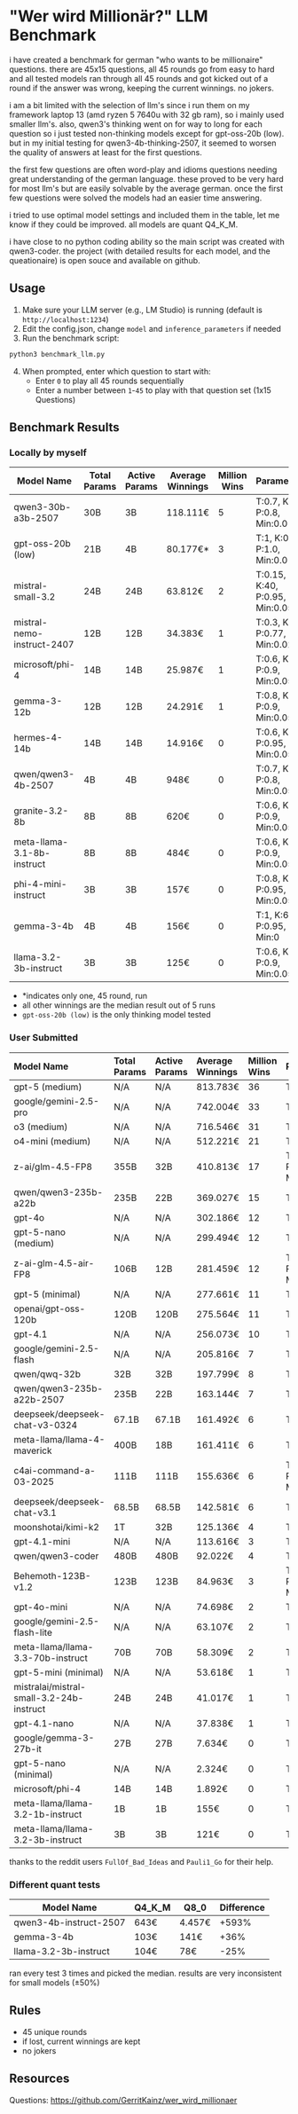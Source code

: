 # "Wer wird Millionär?" LLM Benchmark

 i have created a benchmark for german "who wants to be millionaire" questions. there are 45x15 questions, all 45 rounds go from easy to hard and all tested models ran through all 45 rounds and got kicked out of a round if the answer was wrong, keeping the current winnings. no jokers.

i am a bit limited with the selection of llm's since i run them on my framework laptop 13 (amd ryzen 5 7640u with 32 gb ram), so i mainly used smaller llm's. also, qwen3's thinking went on for way to long for each question so i just tested non-thinking models except for gpt-oss-20b (low). but in my initial testing for qwen3-4b-thinking-2507, it seemed to worsen the quality of answers at least for the first questions.

the first few questions are often word-play and idioms questions needing great understanding of the german language. these proved to be very hard for most llm's but are easily solvable by the average german. once the first few questions were solved the models had an easier time answering.

i tried to use optimal model settings and included them in the table, let me know if they could be improved. all models are quant Q4_K_M.

i have close to no python coding ability so the main script was created with qwen3-coder. the project (with detailed results for each model, and the queationaire) is open souce and available on github.

## Usage

1. Make sure your LLM server (e.g., LM Studio) is running (default is `http://localhost:1234`)
2. Edit the config.json, change `model` and `inference_parameters` if needed
3. Run the benchmark script:
```bash
python3 benchmark_llm.py
```

4. When prompted, enter which question to start with:
	- Enter `0` to play all 45 rounds sequentially
	- Enter a number between `1`-`45` to play with that question set (1x15 Questions)

## Benchmark Results

### Locally by myself
| Model Name | Total Params | Active Params | Average Winnings | Million Wins | Parameters |
|------------|---------------|--------------|------------------|--------------|------------|
| qwen3-30b-a3b-2507 | 30B | 3B | 118.111€ | 5 | T:0.7, K:20, P:0.8, Min:0.0 |
| gpt-oss-20b (low) | 21B | 4B | 80.177€* | 3 | T:1, K:0, P:1.0, Min:0.0 |
| mistral-small-3.2 | 24B | 24B | 63.812€ | 2 | T:0.15, K:40, P:0.95, Min:0.05 |
| mistral-nemo-instruct-2407 | 12B | 12B | 34.383€ | 1 | T:0.3, K:-1, P:0.77, Min:0.025 |
| microsoft/phi-4 | 14B | 14B | 25.987€ | 1 | T:0.6, K:40, P:0.9, Min:0.05 |
| gemma-3-12b | 12B | 12B | 24.291€ | 1 | T:0.8, K:40, P:0.9, Min:0.05 |
| hermes-4-14b | 14B | 14B | 14.916€ | 0 | T:0.6, K:20, P:0.95, Min:0.05 |
| qwen/qwen3-4b-2507 | 4B | 4B | 948€ | 0 | T:0.7, K:40, P:0.8, Min:0.05 |
| granite-3.2-8b | 8B | 8B | 620€ | 0 | T:0.6, K:50, P:0.9, Min:0.05 |
| meta-llama-3.1-8b-instruct | 8B | 8B | 484€ | 0 | T:0.6, K:40, P:0.9, Min:0.05 |
| phi-4-mini-instruct | 3B | 3B | 157€ | 0 | T:0.8, K:40, P:0.95, Min:0.05 |
| gemma-3-4b | 4B | 4B | 156€ | 0 | T:1, K:64, P:0.95, Min:0 |
| llama-3.2-3b-instruct | 3B | 3B | 125€ | 0 | T:0.6, K:40, P:0.9, Min:0.05 |

- *indicates only one, 45 round, run
- all other winnings are the median result out of 5 runs
- `gpt-oss-20b (low)` is the only thinking model tested

### User Submitted

| Model Name | Total Params | Active Params | Average Winnings | Million Wins | Parameters |
|:-------------------------------------------|:-------------|:--------------|:-----------------|:-------------|:----------------------------|
| gpt-5 (medium) | N/A | N/A | 813.783€ | 36 | T:0.6, P:1 |
| google/gemini-2.5-pro | N/A | N/A | 742.004€ | 33 | T:0.6, P:1 |
| o3 (medium) | N/A | N/A | 716.546€ | 31 | T:0.6, P:1 |
| o4-mini (medium) | N/A | N/A | 512.221€ | 21 | T:0.6, P:1 |
| z-ai/glm-4.5-FP8 | 355B | 32B | 410.813€ | 17 | T:0.6, K:40, P:0.9, Min:0.1 |
| qwen/qwen3-235b-a22b | 235B | 22B | 369.027€ | 15 | T:0.6, P:1 |
| gpt-4o | N/A | N/A | 302.186€ | 12 | T:0.6, P:1 |
| gpt-5-nano (medium) | N/A | N/A | 299.494€ | 12 | T:0.6, P:1 |
| z-ai-glm-4.5-air-FP8 | 106B | 12B | 281.459€ | 12 | T:0.6, K:40, P:0.9, Min:0.1 |
| gpt-5 (minimal) | N/A | N/A | 277.661€ | 11 | T:0.6, P:1 |
| openai/gpt-oss-120b | 120B | 120B | 275.564€ | 11 | T:0.6, P:1 |
| gpt-4.1 | N/A | N/A | 256.073€ | 10 | T:0.6, P:1 |
| google/gemini-2.5-flash | N/A | N/A | 205.816€ | 7 | T:0.6, P:1 |
| qwen/qwq-32b | 32B | 32B | 197.799€ | 8 | T:0.6, P:1 |
| qwen/qwen3-235b-a22b-2507 | 235B | 22B | 163.144€ | 7 | T:0.6, P:1 |
| deepseek/deepseek-chat-v3-0324 | 67.1B | 67.1B | 161.492€ | 6 | T:0.6, P:1 |
| meta-llama/llama-4-maverick | 400B | 18B | 161.411€ | 6 | T:0.6, P:1 |
| c4ai-command-a-03-2025 | 111B | 111B | 155.636€ | 6 | T:0.6, K:40, P:0.9, Min:0.1 |
| deepseek/deepseek-chat-v3.1 | 68.5B | 68.5B | 142.581€ | 6 | T:0.6, P:1 |
| moonshotai/kimi-k2 | 1T | 32B | 125.136€ | 4 | T:0.6, P:1 |
| gpt-4.1-mini | N/A | N/A | 113.616€ | 3 | T:0.6, P:1 |
| qwen/qwen3-coder | 480B | 480B | 92.022€ | 4 | T:0.6, P:1 |
| Behemoth-123B-v1.2 | 123B | 123B | 84.963€ | 3 | T:0.6, K:40, P:0.9, Min:0.1 |
| gpt-4o-mini | N/A | N/A | 74.698€ | 2 | T:0.6, P:1 |
| google/gemini-2.5-flash-lite | N/A | N/A | 63.107€ | 2 | T:0.6, P:1 |
| meta-llama/llama-3.3-70b-instruct | 70B | 70B | 58.309€ | 2 | T:0.6, P:1 |
| gpt-5-mini (minimal) | N/A | N/A | 53.618€ | 1 | T:0.6, P:1 |
| mistralai/mistral-small-3.2-24b-instruct | 24B | 24B | 41.017€ | 1 | T:0.6, P:1 |
| gpt-4.1-nano | N/A | N/A | 37.838€ | 1 | T:0.6, P:1 |
| google/gemma-3-27b-it | 27B | 27B | 7.634€ | 0 | T:0.6, P:1 |
| gpt-5-nano (minimal) | N/A | N/A | 2.324€ | 0 | T:0.6, P:1 |
| microsoft/phi-4 | 14B | 14B | 1.892€ | 0 | T:0.6, P:1 |
| meta-llama/llama-3.2-1b-instruct | 1B | 1B | 155€ | 0 | T:0.6, P:1 |
| meta-llama/llama-3.2-3b-instruct | 3B | 3B | 121€ | 0 | T:0.6, P:1 |

thanks to the reddit users `FullOf_Bad_Ideas` and `Pauli1_Go` for their help.

### Different quant tests
| Model Name | Q4_K_M | Q8_0 | Difference |
|------------|--------|------|------------|
| qwen3-4b-instruct-2507 | 643€ | 4.457€ | +593% |
| gemma-3-4b | 103€ | 141€ | +36% |
| llama-3.2-3b-instruct | 104€ | 78€ | -25% |

ran every test 3 times and picked the median. results are very inconsistent for small models (±50%)

## Rules
- 45 unique rounds
- if lost, current winnings are kept
- no jokers

## Resources
Questions: https://github.com/GerritKainz/wer_wird_millionaer
